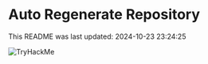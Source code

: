 # Auto Regenerate Repository

This README was last updated: 2024-10-23 23:24:25

 ![TryHackMe](https://tryhackme.com/badge/533634)